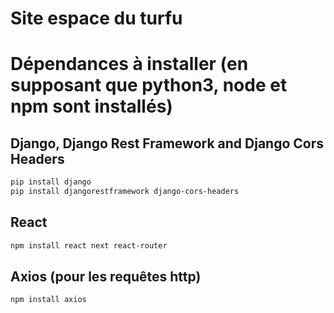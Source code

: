 # Site espace du turfu


# Dépendances à installer (en supposant que python3, node et npm sont installés)

## Django, Django Rest Framework and Django Cors Headers
```bash
pip install django
pip install djangorestframework django-cors-headers
```
## React
```bash
npm install react next react-router
```

## Axios (pour les requêtes http)
```bash
npm install axios
```
